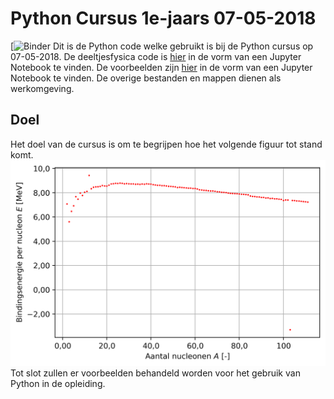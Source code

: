 # Python Cursus 1e-jaars 07-05-2018
[![Binder](https://mybinder.org/v2/gh/Studievereniging-Angstrom/Python-Cursus-1e-jaars-07-05-2018/master?urlpath=https%3A%2F%2Fgithub.com%2FStudievereniging-Angstrom%2FPython-Cursus-1e-jaars-07-05-2018%2Fblob%2Fmaster%2FDeeltjesfysica.ipynb)
Dit is de Python code welke gebruikt is bij de Python cursus op 07-05-2018.
De deeltjesfysica code is [hier](deeltjesfysica/deeltjesfysica.ipynb) in de vorm van een Jupyter Notebook te vinden. De voorbeelden zijn [hier](voorbeelden/voorbeelden.ipynb) in de vorm van een Jupyter Notebook te vinden.
De overige bestanden en mappen dienen als werkomgeving.

## Doel
Het doel van de cursus is om te begrijpen hoe het volgende figuur tot stand komt.
![alt text](deeltjesfysica/figuren/bindingsenergie_per_nucleon.png)
Tot slot zullen er voorbeelden behandeld worden voor het gebruik van Python in de opleiding.